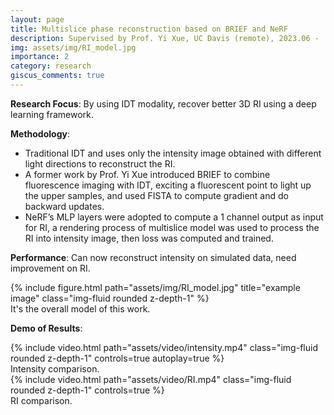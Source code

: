 ```yaml
---
layout: page
title: Multislice phase reconstruction based on BRIEF and NeRF
description: Supervised by Prof. Yi Xue, UC Davis (remote), 2023.06 -
img: assets/img/RI_model.jpg
importance: 2
category: research
giscus_comments: true
---
```


**Research Focus**: By using IDT modality, recover better 3D RI using a deep learning framework. 

**Methodology**: 
- Traditional IDT and uses only the intensity image obtained with different light directions to reconstruct the RI.
- A former work by Prof. Yi Xue introduced BRIEF to combine fluorescence imaging with IDT, exciting a fluorescent point to light up the upper samples, and used FISTA to compute gradient and do backward updates.
- NeRF’s MLP layers were adopted to compute a 1 channel output as input for RI, a rendering process of multislice model was used to process the RI into intensity image, then loss was computed and trained.

**Performance**: Can now reconstruct intensity on simulated data, need improvement on RI.

<div class="row">
    <div class="col-sm mt-3 mt-md-0">
        {% include figure.html path="assets/img/RI_model.jpg" title="example image" class="img-fluid rounded z-depth-1" %}
    </div>
</div>
<div class="caption">
    It's the overall model of this work.
</div>

**Demo of Results**:

<div class="row">
    <div class="col-sm mt-3 mt-md-0">
        {% include video.html path="assets/video/intensity.mp4" class="img-fluid rounded z-depth-1" controls=true autoplay=true %}
    </div>
</div>
<div class="caption">
    Intensity comparison.
</div>


<div class="row">
    <div class="col-sm mt-3 mt-md-0">
        {% include video.html path="assets/video/RI.mp4" class="img-fluid rounded z-depth-1" controls=true %}
    </div>
</div>
<div class="caption">
    RI comparison.
</div>